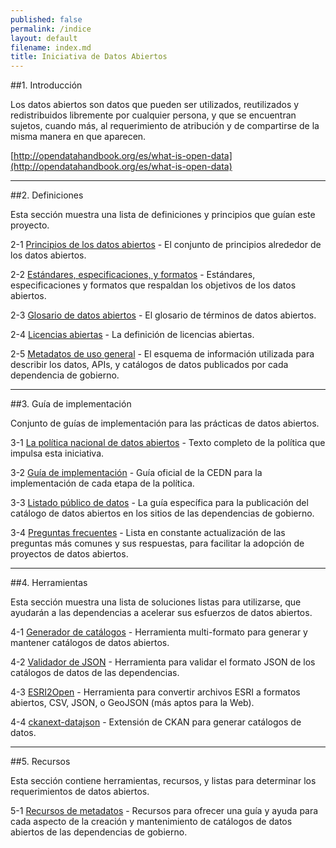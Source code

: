 ```yaml
---
published: false
permalink: /indice
layout: default
filename: index.md
title: Iniciativa de Datos Abiertos
---
```


##1. Introducción

Los datos abiertos son datos que pueden ser utilizados, reutilizados y redistribuidos libremente por cualquier persona, y que se encuentran sujetos, cuando más, al requerimiento de atribución y de compartirse de la misma manera en que aparecen.

[http://opendatahandbook.org/es/what-is-open-data](http://opendatahandbook.org/es/what-is-open-data)

----------------

##2. Definiciones

Esta sección muestra una lista de definiciones y principios que guían
este proyecto.

2-1 [Principios de los datos abiertos](principios/) - El conjunto de principios alrededor de los datos abiertos.

2-2 [Estándares, especificaciones, y formatos](estandares/) - Estándares, especificaciones y formatos que respaldan los objetivos de los datos abiertos.

2-3 [Glosario de datos abiertos](glosario/) - El glosario de términos de
datos abiertos.

2-4 [Licencias abiertas](licencias/) - La definición de licencias abiertas.

2-5 [Metadatos de uso general](esquema/) - El esquema de información utilizada para describir los datos, APIs, y catálogos de datos publicados por cada dependencia de gobierno.

----------------

##3. Guía de implementación

Conjunto de guías de implementación para las prácticas de datos abiertos.

3-1 [La política nacional de datos abiertos](/politica/) - Texto
completo de la política que impulsa esta iniciativa.  

3-2 [Guía de implementación](/implementacion/) - Guía oficial de la CEDN para la implementación de cada etapa de la política.

3-3 [Listado público de datos](/catalogo/) - La guía específica para la publicación del catálogo de datos abiertos en los sitios de las dependencias de gobierno.

3-4 [Preguntas frecuentes](/preguntas/) - Lista en constante actualización de las preguntas más comunes y sus respuestas, para facilitar la adopción de proyectos de datos abiertos.

----------------

##4. Herramientas 

Esta sección muestra una lista de soluciones listas para utilizarse, que
ayudarán a las dependencias a acelerar sus esfuerzos de datos abiertos.

4-1 [Generador de catálogos](http://project-open-data.github.com/catalog-generator/) - Herramienta multi-formato para generar y mantener catálogos de datos abiertos.

4-2 [Validador de JSON](http://project-open-data.github.com/json-validator/) - Herramienta para validar el formato JSON de los catálogos de datos de las dependencias.

4-3 [ESRI2Open](http://github.com/project-open-data/esri2open) - Herramienta para convertir archivos ESRI a formatos abiertos, CSV, JSON, o GeoJSON (más aptos para la Web).

4-4 [ckanext-datajson](https://github.com/HHS/ckanext-datajson) - Extensión de CKAN para generar catálogos de datos.

----------------

##5. Recursos

Esta sección contiene herramientas, recursos, y listas para determinar
los requerimientos de datos abiertos.

5-1 [Recursos de metadatos](metadatos/) - 
Recursos para ofrecer una guía y ayuda para cada aspecto de la creación y mantenimiento de catálogos de datos abiertos de las dependencias de gobierno.

